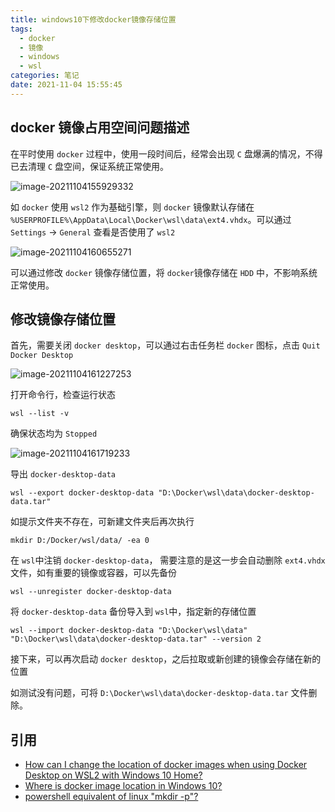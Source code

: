 ```yaml
---
title: windows10下修改docker镜像存储位置
tags:
  - docker
  - 镜像
  - windows
  - wsl
categories: 笔记
date: 2021-11-04 15:55:45
---
```



## docker 镜像占用空间问题描述

在平时使用 `docker` 过程中，使用一段时间后，经常会出现 `C` 盘爆满的情况，不得已去清理 `C` 盘空间，保证系统正常使用。

![image-20211104155929332](https://cdn.jsdelivr.net/gh/KJohn2q/John-s-figure-bed/image/202111041559044.png)

如 `docker`  使用 `wsl2` 作为基础引擎，则 `docker` 镜像默认存储在 `%USERPROFILE%\AppData\Local\Docker\wsl\data\ext4.vhdx`。可以通过 `Settings` -> `General` 查看是否使用了 `wsl2`

![image-20211104160655271](https://cdn.jsdelivr.net/gh/KJohn2q/John-s-figure-bed/image/202111041606488.png)

可以通过修改 `docker` 镜像存储位置，将 `docker`镜像存储在 `HDD` 中，不影响系统正常使用。

## 修改镜像存储位置

首先，需要关闭 `docker desktop`，可以通过右击任务栏  `docker` 图标，点击 `Quit Docker Desktop `

![image-20211104161227253](https://cdn.jsdelivr.net/gh/KJohn2q/John-s-figure-bed/image/202111041612312.png)

打开命令行，检查运行状态

``` 
wsl --list -v
```

确保状态均为 `Stopped`

![image-20211104161719233](https://cdn.jsdelivr.net/gh/KJohn2q/John-s-figure-bed/image/202111041617285.png)

导出 `docker-desktop-data` 

```
wsl --export docker-desktop-data "D:\Docker\wsl\data\docker-desktop-data.tar"
```

如提示文件夹不存在，可新建文件夹后再次执行

```
mkdir D:/Docker/wsl/data/ -ea 0
```

在 `wsl`中注销 `docker-desktop-data`， 需要注意的是这一步会自动删除 `ext4.vhdx` 文件，如有重要的镜像或容器，可以先备份

```
wsl --unregister docker-desktop-data
```

将 `docker-desktop-data` 备份导入到  `wsl`中，指定新的存储位置

```
wsl --import docker-desktop-data "D:\Docker\wsl\data" "D:\Docker\wsl\data\docker-desktop-data.tar" --version 2
```

接下来，可以再次启动 `docker desktop`，之后拉取或新创建的镜像会存储在新的位置

如测试没有问题，可将 `D:\Docker\wsl\data\docker-desktop-data.tar` 文件删除。

## 引用

* [How can I change the location of docker images when using Docker Desktop on WSL2 with Windows 10 Home?](https://stackoverflow.com/questions/62441307/how-can-i-change-the-location-of-docker-images-when-using-docker-desktop-on-wsl2)
* [Where is docker image location in Windows 10?](https://stackoverflow.com/questions/42250222/where-is-docker-image-location-in-windows-10)
* [powershell equivalent of linux "mkdir -p"?](https://stackoverflow.com/questions/47357135/powershell-equivalent-of-linux-mkdir-p)